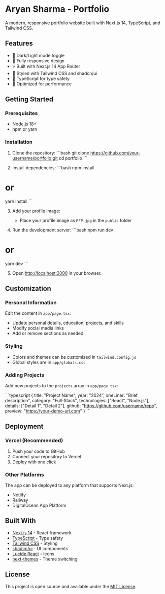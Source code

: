 # Aryan Sharma - Portfolio

A modern, responsive portfolio website built with Next.js 14, TypeScript, and Tailwind CSS.

## Features

- 🌙 Dark/Light mode toggle
- 📱 Fully responsive design
- ⚡ Built with Next.js 14 App Router
- 🎨 Styled with Tailwind CSS and shadcn/ui
- 🔧 TypeScript for type safety
- 🚀 Optimized for performance

## Getting Started

### Prerequisites

- Node.js 18+ 
- npm or yarn

### Installation

1. Clone the repository:
\`\`\`bash
git clone https://github.com/your-username/portfolio.git
cd portfolio
\`\`\`

2. Install dependencies:
\`\`\`bash
npm install
# or
yarn install
\`\`\`

3. Add your profile image:
   - Place your profile image as `PFP.jpg` in the `public` folder

4. Run the development server:
\`\`\`bash
npm run dev
# or
yarn dev
\`\`\`

5. Open [http://localhost:3000](http://localhost:3000) in your browser.

## Customization

### Personal Information
Edit the content in `app/page.tsx`:
- Update personal details, education, projects, and skills
- Modify social media links
- Add or remove sections as needed

### Styling
- Colors and themes can be customized in `tailwind.config.js`
- Global styles are in `app/globals.css`

### Adding Projects
Add new projects to the `projects` array in `app/page.tsx`:

\`\`\`typescript
{
  title: "Project Name",
  year: "2024",
  oneLiner: "Brief description",
  category: "Full-Stack",
  technologies: ["React", "Node.js"],
  details: ["Detail 1", "Detail 2"],
  github: "https://github.com/username/repo",
  preview: "https://your-demo-url.com"
}
\`\`\`

## Deployment

### Vercel (Recommended)
1. Push your code to GitHub
2. Connect your repository to Vercel
3. Deploy with one click

### Other Platforms
The app can be deployed to any platform that supports Next.js:
- Netlify
- Railway
- DigitalOcean App Platform

## Built With

- [Next.js 14](https://nextjs.org/) - React framework
- [TypeScript](https://www.typescriptlang.org/) - Type safety
- [Tailwind CSS](https://tailwindcss.com/) - Styling
- [shadcn/ui](https://ui.shadcn.com/) - UI components
- [Lucide React](https://lucide.dev/) - Icons
- [next-themes](https://github.com/pacocoursey/next-themes) - Theme switching

## License

This project is open source and available under the [MIT License](LICENSE).
